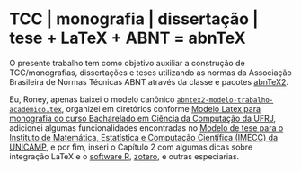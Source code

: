 # TCC | monografia | dissertação | tese + LaTeX + ABNT = abnTeX

O presente trabalho tem como objetivo auxiliar a construção de TCC/monografias, dissertações e teses utilizando as normas da Associação Brasileira de Normas Técnicas ABNT através da classe e pacotes [abnTeX2](https://code.google.com/p/abntex2/wiki/Download). 

Eu, Roney, apenas baixei o modelo canônico [`abntex2-modelo-trabalho-academico.tex`](https://code.google.com/p/abntex2/wiki/Download), organizei em diretórios conforme [Modelo Latex para monografia do curso Bacharelado em Ciência da Computação da UFRJ](https://github.com/dcc-ufrj/monografia-latex), adicionei algumas funcionalidades encontradas no [Modelo de tese para o Instituto de Matemática, Estatística e Computação Científica (IMECC) da UNICAMP](https://github.com/lpoo/modelo_tese_imecc), e por fim, inseri o Capítulo 2 com algumas dicas sobre integração LaTeX e o [software R](http://cran.r-project.org), [zotero](https://www.zotero.org), e outras especiarias.

